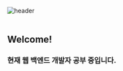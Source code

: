 ![header](https://capsule-render.vercel.app/api?type=Cylinder&color=F8AA95&height=300&section=header&%20render&fontSize=50&text=Hyerin%20Jeon%20%28WiseJade%29&fontColor=F9F3F2&animation=fadeIn&theme=gruvbox)
<br />
<br />
## Welcome!
### 현재 웹 백엔드 개발자 공부 중입니다.




<!--
**WiseJade/WiseJade** is a ✨ _special_ ✨ repository because its `README.md` (this file) appears on your GitHub profile.

Here are some ideas to get you started:

- 🔭 I’m currently working on ...
- 🌱 I’m currently learning ...
- 👯 I’m looking to collaborate on ...
- 🤔 I’m looking for help with ...
- 💬 Ask me about ...
- 📫 How to reach me: ...
- 😄 Pronouns: ...
- ⚡ Fun fact: ...
-->
